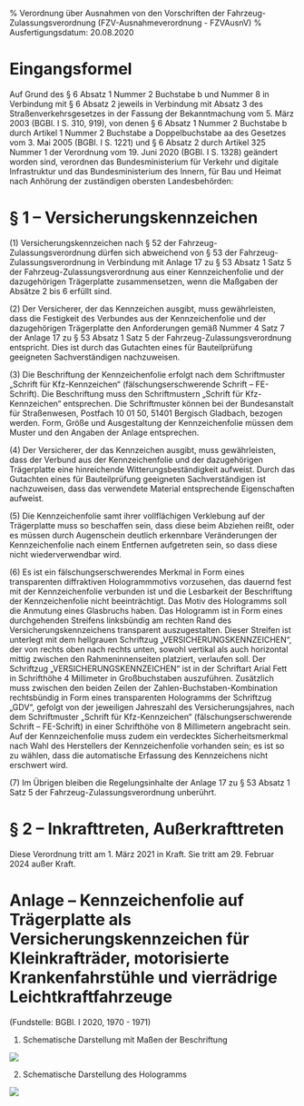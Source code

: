 % Verordnung über Ausnahmen von den Vorschriften der Fahrzeug-Zulassungsverordnung  (FZV-Ausnahmeverordnung - FZVAusnV)
% Ausfertigungsdatum: 20.08.2020
 
# Eingangsformel

Auf Grund des § 6 Absatz 1 Nummer 2 Buchstabe b und Nummer 8 in Verbindung mit § 6 Absatz 2 jeweils in Verbindung mit Absatz 3 des Straßenverkehrsgesetzes in der Fassung der Bekanntmachung vom 5. März 2003 (BGBl. I S. 310, 919), von denen § 6 Absatz 1 Nummer 2 Buchstabe b durch Artikel 1 Nummer 2 Buchstabe a Doppelbuchstabe aa des Gesetzes vom 3. Mai 2005 (BGBl. I S. 1221) und § 6 Absatz 2 durch Artikel 325 Nummer 1 der Verordnung vom 19. Juni 2020 (BGBl. I S. 1328) geändert worden sind, verordnen das Bundesministerium für Verkehr und digitale Infrastruktur und das Bundesministerium des Innern, für Bau und Heimat nach Anhörung der zuständigen obersten Landesbehörden:

# § 1 – Versicherungskennzeichen

(1) Versicherungskennzeichen nach § 52 der Fahrzeug-Zulassungsverordnung dürfen sich abweichend von § 53 der Fahrzeug-Zulassungsverordnung in Verbindung mit Anlage 17 zu § 53 Absatz 1 Satz 5 der Fahrzeug-Zulassungsverordnung aus einer Kennzeichenfolie und der dazugehörigen Trägerplatte zusammensetzen, wenn die Maßgaben der Absätze 2 bis 6 erfüllt sind.

(2) Der Versicherer, der das Kennzeichen ausgibt, muss gewährleisten, dass die Festigkeit des Verbundes aus der Kennzeichenfolie und der dazugehörigen Trägerplatte den Anforderungen gemäß Nummer 4 Satz 7 der Anlage 17 zu § 53 Absatz 1 Satz 5 der Fahrzeug-Zulassungsverordnung entspricht. Dies ist durch das Gutachten eines für Bauteilprüfung geeigneten Sachverständigen nachzuweisen.

(3) Die Beschriftung der Kennzeichenfolie erfolgt nach dem Schriftmuster „Schrift für Kfz-Kennzeichen“ (fälschungserschwerende Schrift – FE-Schrift). Die Beschriftung muss den Schriftmustern „Schrift für Kfz-Kennzeichen“ entsprechen. Die Schriftmuster können bei der Bundesanstalt für Straßenwesen, Postfach 10 01 50, 51401 Bergisch Gladbach, bezogen werden. Form, Größe und Ausgestaltung der Kennzeichenfolie müssen dem Muster und den Angaben der Anlage entsprechen.

(4) Der Versicherer, der das Kennzeichen ausgibt, muss gewährleisten, dass der Verbund aus der Kennzeichenfolie und der dazugehörigen Trägerplatte eine hinreichende Witterungsbeständigkeit aufweist. Durch das Gutachten eines für Bauteilprüfung geeigneten Sachverständigen ist nachzuweisen, dass das verwendete Material entsprechende Eigenschaften aufweist.

(5) Die Kennzeichenfolie samt ihrer vollflächigen Verklebung auf der Trägerplatte muss so beschaffen sein, dass diese beim Abziehen reißt, oder es müssen durch Augenschein deutlich erkennbare Veränderungen der Kennzeichenfolie nach einem Entfernen aufgetreten sein, so dass diese nicht wiederverwendbar wird.

(6) Es ist ein fälschungserschwerendes Merkmal in Form eines transparenten diffraktiven Hologrammmotivs vorzusehen, das dauernd fest mit der Kennzeichenfolie verbunden ist und die Lesbarkeit der Beschriftung der Kennzeichenfolie nicht beeinträchtigt. Das Motiv des Hologramms soll die Anmutung eines Glasbruchs haben. Das Hologramm ist in Form eines durchgehenden Streifens linksbündig am rechten Rand des Versicherungskennzeichens transparent auszugestalten. Dieser Streifen ist unterlegt mit dem hellgrauen Schriftzug „VERSICHERUNGSKENNZEICHEN“, der von rechts oben nach rechts unten, sowohl vertikal als auch horizontal mittig zwischen den Rahmeninnenseiten platziert, verlaufen soll. Der Schriftzug „VERSICHERUNGSKENNZEICHEN“ ist in der Schriftart Arial Fett in Schrifthöhe 4 Millimeter in Großbuchstaben auszuführen. Zusätzlich muss zwischen den beiden Zeilen der Zahlen-Buchstaben-Kombination rechtsbündig in Form eines transparenten Hologramms der Schriftzug „GDV“, gefolgt von der jeweiligen Jahreszahl des Versicherungsjahres, nach dem Schriftmuster „Schrift für Kfz-Kennzeichen“ (fälschungserschwerende Schrift – FE-Schrift) in einer Schrifthöhe von 8 Millimetern angebracht sein. Auf der Kennzeichenfolie muss zudem ein verdecktes Sicherheitsmerkmal nach Wahl des Herstellers der Kennzeichenfolie vorhanden sein; es ist so zu wählen, dass die automatische Erfassung des Kennzeichens nicht erschwert wird.

(7) Im Übrigen bleiben die Regelungsinhalte der Anlage 17 zu § 53 Absatz 1 Satz 5 der Fahrzeug-Zulassungsverordnung unberührt.

# § 2 – Inkrafttreten, Außerkrafttreten

Diese Verordnung tritt am 1. März 2021 in Kraft. Sie tritt am 29. Februar 2024 außer Kraft.

# Anlage – Kennzeichenfolie auf Trägerplatte als Versicherungskennzeichen für Kleinkrafträder, motorisierte Krankenfahrstühle und vierrädrige Leichtkraftfahrzeuge

(Fundstelle: BGBl. I 2020, 1970 - 1971)

1. Schematische Darstellung mit Maßen der Beschriftung

![](https://www.gesetze-im-internet.de/normengrafiken/bgbl1_2020/j1968-1_0010.jpg)

2. Schematische Darstellung des Hologramms

![](https://www.gesetze-im-internet.de/normengrafiken/bgbl1_2020/j1968-1_0020.jpg)
